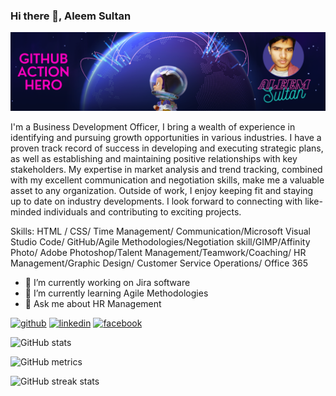 ### Hi there 👋, Aleem Sultan
![Image](https://github.com/Aleem-Reveltek/Aleem-Sultan/blob/main/1.png)

I'm a Business Development Officer, I bring a wealth of experience in identifying and pursuing growth opportunities in various industries. I have a proven track record of success in developing and executing strategic plans, as well as establishing and maintaining positive relationships with key stakeholders. My expertise in market analysis and trend tracking, combined with my excellent communication and negotiation skills, make me a valuable asset to any organization. Outside of work, I enjoy keeping fit and staying up to date on industry developments. I look forward to connecting with like-minded individuals and contributing to exciting projects.

Skills: HTML / CSS/ Time Management/ Communication/Microsoft Visual Studio Code/ GitHub/Agile Methodologies/Negotiation skill/GIMP/Affinity Photo/ Adobe Photoshop/Talent Management/Teamwork/Coaching/ HR Management/Graphic Design/ Customer Service Operations/ Office 365

- 🔭 I’m currently working on Jira software 
- 🌱 I’m currently learning Agile Methodologies 
- 💬 Ask me about HR Management 


[<img src='https://cdn.jsdelivr.net/npm/simple-icons@3.0.1/icons/github.svg' alt='github' height='40'>](https://github.com/https://github.com/Aleem-Reveltek)  [<img src='https://cdn.jsdelivr.net/npm/simple-icons@3.0.1/icons/linkedin.svg' alt='linkedin' height='40'>](https://www.linkedin.com/in/https://www.linkedin.com/in/aleem-sultan-411318255//)  [<img src='https://cdn.jsdelivr.net/npm/simple-icons@3.0.1/icons/facebook.svg' alt='facebook' height='40'>](https://www.facebook.com/https://www.facebook.com/profile.php?id=100068631894116)  

![GitHub stats](https://github-readme-stats.vercel.app/api?username=Aleem-Reveltek&show_icons=true)  

![GitHub metrics](https://metrics.lecoq.io/Aleem-Reveltek)  

![GitHub streak stats](https://streak-stats.demolab.com/?user=Aleem-Reveltek)  





